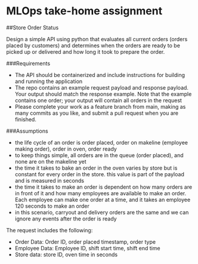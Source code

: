 # MLOps take-home assignment


##Store Order Status

Design a simple API using python that evaluates all current orders (orders placed by customers) and determines when the orders are ready to be picked up or delivered and how long it took to prepare the order.

###Requirements
- The API should be containerized and include instructions for building and running the application
- The repo contains an example request payload and response payload.  Your output should match the response example. Note that the example contains one order; your output will contain all orders in the request
- Please complete your work as a feature branch from main, making as many commits as you like, and submit a pull request when you are finished.

###Assumptions
- the life cycle of an order is order placed, order on makeline (employee making order), order in oven, order ready
- to keep things simple, all orders are in the queue (order placed), and none are on the makeline yet
- the time it takes to bake an order in the oven varies by store but is constant for every order in the store. this value is part of the payload and is measured in seconds
- the time it takes to make an order is dependent on how many orders are in front of it and how many employees are available to make an order. Each employee can make one order at a time, and it takes an employee 120 seconds to make an order
- in this scenario, carryout and delivery orders are the same and we can ignore any events after the order is ready


The request includes the following:
- Order Data: Order ID, order placed timestamp, order type
- Employee Data: Employee ID, shift start time, shift end time
- Store data: store ID, oven time in seconds
